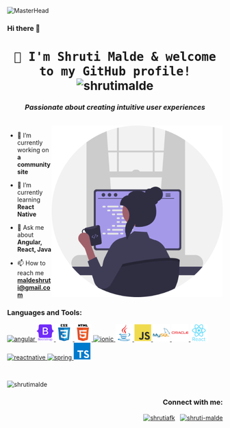 <!---    How to Create Awesome GitHub Profile README           -->

![MasterHead](https://camo.githubusercontent.com/b70081ec9c6d16a35bf18610619030bfc810cda3118051cf75ace93700e233c1/68747470733a2f2f63646e2e6472696262626c652e636f6d2f75736572732f313336343032392f73637265656e73686f74732f31363039333236382f6d656469612f36386538326137666234393034363134613930363664366235343063313462322e676966
)
<h3>Hi there 👋</h3>
<h1 align="center">
  <samp>💫 I'm Shruti Malde & welcome to my GitHub profile!</samp>
  <span align="right"> 
    <img src="https://komarev.com/ghpvc/?username=shrutimalde&label=Profile%20views&color=0e75b6&style=flat" alt="shrutimalde" />
  </span> 
</h1>
<h3 align="center"><i>Passionate about creating intuitive user experiences </i></h3>
<br>
<img align="right" alt="Coding" width="400" src="https://github.com/shrutimalde/shrutimalde/blob/main/programmer.svg">

- 🔭 I’m currently working on **a community site**

- 🌱 I’m currently learning **React Native**

- 💬 Ask me about **Angular, React, Java**

- 📫 How to reach me **maldeshruti@gmail.com**
<h3 align="left">Languages and Tools:</h3>
<p align="left"> <a href="https://angular.io" target="_blank" rel="noreferrer"> <img src="https://angular.io/assets/images/logos/angular/angular.svg" alt="angular" width="40" height="40"/> </a> <a href="https://getbootstrap.com" target="_blank" rel="noreferrer"> <img src="https://raw.githubusercontent.com/devicons/devicon/master/icons/bootstrap/bootstrap-plain-wordmark.svg" alt="bootstrap" width="40" height="40"/> </a> <a href="https://www.w3schools.com/css/" target="_blank" rel="noreferrer"> <img src="https://raw.githubusercontent.com/devicons/devicon/master/icons/css3/css3-original-wordmark.svg" alt="css3" width="40" height="40"/> </a> <a href="https://www.w3.org/html/" target="_blank" rel="noreferrer"> <img src="https://raw.githubusercontent.com/devicons/devicon/master/icons/html5/html5-original-wordmark.svg" alt="html5" width="40" height="40"/> </a> <a href="https://ionicframework.com" target="_blank" rel="noreferrer"> <img src="https://upload.wikimedia.org/wikipedia/commons/d/d1/Ionic_Logo.svg" alt="ionic" width="40" height="40"/> </a> <a href="https://www.java.com" target="_blank" rel="noreferrer"> <img src="https://raw.githubusercontent.com/devicons/devicon/master/icons/java/java-original.svg" alt="java" width="40" height="40"/> </a> <a href="https://developer.mozilla.org/en-US/docs/Web/JavaScript" target="_blank" rel="noreferrer"> <img src="https://raw.githubusercontent.com/devicons/devicon/master/icons/javascript/javascript-original.svg" alt="javascript" width="40" height="40"/> </a> <a href="https://www.mysql.com/" target="_blank" rel="noreferrer"> <img src="https://raw.githubusercontent.com/devicons/devicon/master/icons/mysql/mysql-original-wordmark.svg" alt="mysql" width="40" height="40"/> </a> <a href="https://www.oracle.com/" target="_blank" rel="noreferrer"> <img src="https://raw.githubusercontent.com/devicons/devicon/master/icons/oracle/oracle-original.svg" alt="oracle" width="40" height="40"/> </a> <a href="https://reactjs.org/" target="_blank" rel="noreferrer"> <img src="https://raw.githubusercontent.com/devicons/devicon/master/icons/react/react-original-wordmark.svg" alt="react" width="40" height="40"/> </a> <a href="https://reactnative.dev/" target="_blank" rel="noreferrer"> <img src="https://reactnative.dev/img/header_logo.svg" alt="reactnative" width="40" height="40"/> </a> <a href="https://spring.io/" target="_blank" rel="noreferrer"> <img src="https://www.vectorlogo.zone/logos/springio/springio-icon.svg" alt="spring" width="40" height="40"/> </a> <a href="https://www.typescriptlang.org/" target="_blank" rel="noreferrer"> <img src="https://raw.githubusercontent.com/devicons/devicon/master/icons/typescript/typescript-original.svg" alt="typescript" width="40" height="40"/> </a> </p>
<br>
<p align="left"><img align="center" src="https://github-readme-stats.vercel.app/api/top-langs?username=shrutimalde&show_icons=true&locale=en&layout=compact" alt="shrutimalde" /></p>

<h3 align="right">Connect with me:</h3>
<p align="right">
  <a href="https://instagram.com/shrutiafk" target="blank"><img align="center" src="https://github.com/shrutimalde/shrutimalde/assets/59139754/1a695be8-bba5-4b9e-b8d9-ce7d08495aac" alt="shrutiafk" height="32" width="30" /></a>
  &nbsp;
  <a href="https://linkedin.com/in/shruti-malde" target="blank"><img align="center" src="https://github.com/shrutimalde/shrutimalde/assets/59139754/7caa2c26-fbb3-44ef-b1e9-3d29648b4705" alt="shruti-malde" height="32" width="30" /></a>
</p>




